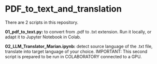 # PDF_to_text_and_translation


There are 2 scripts in this repository.

**01_pdf_to_text.py:** to convert from .pdf to .txt extension. Run it locally, or adapt it to Jupyter Notebook in Colab. 

**02_LLM_Translator_Marian.ipynb:** detect source language of the .txt file, translate into target language of your choice. 
IMPORTANT: This second script is prepared to be run in COLABORATORY connected to a GPU.

